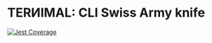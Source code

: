 # TERИIMAL: CLI Swiss Army knife

[![Jest Coverage](https://img.shields.io/badge/coverage-91.81%25-blue)](https://github.com/mflorence99/lintel/issues)

